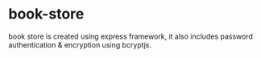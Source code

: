 # book-store
book store is created using express framework, it also includes password authentication &amp; encryption using bcryptjs. 
